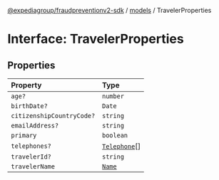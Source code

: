 [@expediagroup/fraudpreventionv2-sdk](../../index.md) / [models](../index.md) / TravelerProperties

# Interface: TravelerProperties

## Properties

| Property | Type |
| :------ | :------ |
| `age?` | `number` |
| `birthDate?` | `Date` |
| `citizenshipCountryCode?` | `string` |
| `emailAddress?` | `string` |
| `primary` | `boolean` |
| `telephones?` | [`Telephone`](../classes/Telephone.md)[] |
| `travelerId?` | `string` |
| `travelerName` | [`Name`](../classes/Name.md) |

